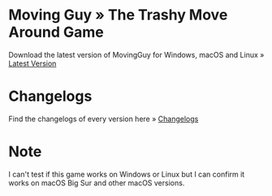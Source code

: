 # Moving Guy » The Trashy Move Around Game

Download the latest version of MovingGuy for Windows, macOS and Linux » [Latest Version](https://github.com/StupidRepo/MovingGuyDownload/releases/tag/v0.0.3-beta)



# Changelogs

Find the changelogs of every version here » [Changelogs](https://github.com/StupidRepo/MovingGuyDownload/releases)
 
 # Note
 
 I can't test if this game works on Windows or Linux but I can confirm it works on macOS Big Sur and other macOS versions.
